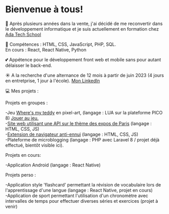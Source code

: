 # Bienvenue à tous!

:seedling: Après plusieurs années dans la vente, j'ai décidé de me reconvertir dans le développement informatique et je suis actuellement en formation chez [Ada Tech School](https://adatechschool.fr/)

:gem: Compétences : HTML, CSS, JavaScript, PHP, SQL.  
En cours : React, React Native, Python  


:two_hearts: Appétence pour le développement front web et mobile sans pour autant délaisser le back-end.

:sunny: A la recherche d'une alternance de 12 mois à partir de juin 2023 (4 jours en entretprise, 1 jour à l'école).
[Mon LinkedIn](https://www.linkedin.com/in/lydie-chaumet-9a5b61260/)

:computer: Mes projets :  

Projets en groupes :  

-Jeu [Where's my teddy](https://github.com/Lilinnfr/Projet_Pico_8) en pixel-art, (langage : LUA sur la plateforme PICO 8) [Jouer au jeu.](https://www.lexaloffle.com/bbs/?tid=50014)  
-[Site web utilisant une API sur le thème des expos de Paris](https://github.com/Lilinnfr/Projet_Dataviz_ExposParis) (langage : HTML, CSS, JS)   
-[Extension de navigateur anti-ennui](https://github.com/Lilinnfr/Projet_Extension_Navigateur) (langage : HTML, CSS, JS)  
-Plateforme de microblogging (langage : PHP avec Laravel 8 / projet déjà effectué, bientôt visible ici).  

Projets en cours:   
 
-Application Android (langage : React Native)

Projets perso :  

-Application style 'flashcard' permettant la révision de vocabulaire lors de l'apprentissage d'une langue (langage : React Native, projet en cours)  
-Application de sport permettant l'utilisation d'un chronomètre avec intervalles de temps pour effectuer diverses séries et exercices (projet à venir)  

